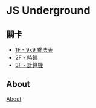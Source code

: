 # JS Underground

## 關卡

- [1F - 9x9 乘法表](https://noobtw.github.io/js-underground/1f)
- [2F - 時鐘](https://noobtw.github.io/js-underground/2f)
- [3F - 計算機](https://noobtw.github.io/js-underground/3f)

## About
[About](https://www.facebook.com/hexschool/photos/a.610345345781449/1230158937133417/?type=3&permPage=1)